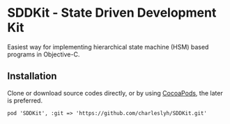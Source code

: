 # SDDKit - State Driven Development Kit
Easiest way for implementing hierarchical state machine (HSM) based programs in Objective-C.

## Installation
Clone or download source codes directly, or by using [CocoaPods](https://cocoapods.org/), the later is preferred.

```
pod 'SDDKit', :git => 'https://github.com/charleslyh/SDDKit.git'

```